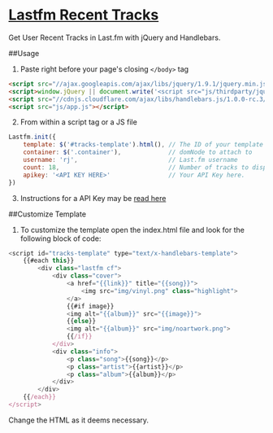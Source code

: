 [Lastfm Recent Tracks](http://cssnolanche.com.br/lab/lastfm/)
=================

Get User Recent Tracks in Last.fm with jQuery and Handlebars.

##Usage

1. Paste right before your page's closing `</body>` tag
```html
<script src="//ajax.googleapis.com/ajax/libs/jquery/1.9.1/jquery.min.js"></script>
<script>window.jQuery || document.write('<script src="js/thirdparty/jquery.min.js"><\/script>')</script>
<script src="//cdnjs.cloudflare.com/ajax/libs/handlebars.js/1.0.0-rc.3/handlebars.min.js"></script>
<script src="js/app.js"></script>
```

2. From within a script tag or a JS file
```javascript
Lastfm.init({
    template: $('#tracks-template').html(), // The ID of your template
    container: $('.container'),				// domNode to attach to
    username: 'rj',							// Last.fm username
    count: 18,								// Number of tracks to display. Maximum is 200
    apikey: '<API KEY HERE>' 				// Your API Key here.
})
```

3. Instructions for a API Key may be [read here](http://www.lastfm.com.br/api)

##Customize Template

1. To customize the template open the index.html file and look for the following block of code:

```javascript
<script id="tracks-template" type="text/x-handlebars-template">
    {{#each this}}
        <div class="lastfm cf">
            <div class="cover">
                <a href="{{link}}" title="{{song}}">
                    <img src="img/vinyl.png" class="highlight">
                </a>
                {{#if image}}
                <img alt="{{album}}" src="{{image}}">
                {{else}}
                <img alt="{{album}}" src="img/noartwork.png">
                {{/if}}
            </div>
            <div class="info">
                <p class="song">{{song}}</p>
                <p class="artist">{{artist}}</p>
                <p class="album">{{album}}</p>
            </div>
        </div>
    {{/each}}
</script>
```
Change the HTML as it deems necessary.